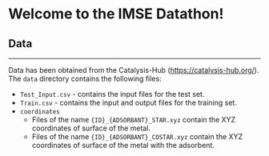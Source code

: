 # Welcome to the IMSE Datathon!

## Data
--------

Data has been obtained from the Catalysis-Hub (https://catalysis-hub.org/).
The `data` directory contains the following files:
- `Test_Input.csv` - contains the input files for the test set.
- `Train.csv` - contains the input and output files for the training set.
- `coordinates`
  - Files of the name `{ID}_{ADSORBANT}_STAR.xyz` contain the XYZ coordinates of surface of the metal.
  - Files of the name `{ID}_{ADSORBANT}_COSTAR.xyz` contain the XYZ coordinates of surface of the metal with the adsorbent.

